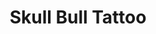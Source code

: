 ---
title: "Skull Bull Tattoo"
url: /quito/skull-bull-tattoo-avenida-de-los-shyris/
shop: tatuaje
---